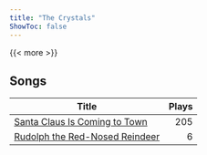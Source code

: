 ```yaml
---
title: "The Crystals"
ShowToc: false
---
```


{{< more >}}

## Songs
Title | Plays 
----- | -----: 
[Santa Claus Is Coming to Town](/songs/santa-claus-is-coming-to-town) | 205
[Rudolph the Red-Nosed Reindeer](/songs/rudolph-the-red-nosed-reindeer) | 6

